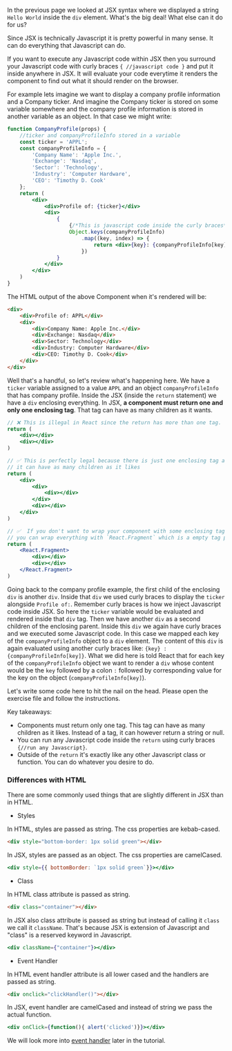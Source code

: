 In the previous page we looked at JSX syntax where we displayed a string `Hello World` inside the `div` element. What's the big deal! What else can it do for us?

Since JSX is technically Javascript it is pretty powerful in many sense. It can do everything that Javascript can do.

If you want to execute any Javascript code within JSX then you surround your Javascript code with curly braces `{ //javascript code }` and put it inside anywhere in JSX. It will evaluate your code everytime it renders the component to find out what it should render on the browser.

For example lets imagine we want to display a company profile information and a Company ticker. And imagine the Company ticker is stored on some variable somewhere and the company profile information is stored in another variable as an object. In that case we might write:

```jsx
function CompanyProfile(props) {
    //ticker and companyProfileInfo stored in a variable
    const ticker = 'APPL';
    const companyProfileInfo = {
        'Company Name': 'Apple Inc.',
        'Exchange': 'Nasdaq',
        'Sector': 'Technology',
        'Industry': 'Computer Hardware',
        'CEO': 'Timothy D. Cook'
    };
    return (
        <div>
            <div>Profile of: {ticker}</div>
            <div>
                {
                    {/*This is javascript code inside the curly braces*/}
                    Object.keys(companyProfileInfo)
                        .map((key, index) => {
                            return <div>{key}: {companyProfileInfo[key]}</div>
                        })
                }
            </div>
        </div>
    )
}
```

The HTML output of the above Component when it's rendered will be:

```html
<div>
    <div>Profile of: APPL</div>
    <div>
        <div>Company Name: Apple Inc.</div>
        <div>Exchange: Nasdaq</div>
        <div>Sector: Technology</div>
        <div>Industry: Computer Hardware</div>
        <div>CEO: Timothy D. Cook</div>
    </div>
</div>
```

Well that's a handful, so let's review what's happening here. We have a `ticker` variable assigned to a value `APPL` and an object `companyProfileInfo` that has company profile. Inside the JSX (inside the `return` statement) we have a `div` enclosing everything. In JSX, **a component must return one and only one enclosing tag**. That tag can have as many children as it wants.
```jsx
// ❌ This is illegal in React since the return has more than one tag.
return ( 
    <div></div>
    <div></div>
)

// ✅ This is perfectly legal because there is just one enclosing tag and
// it can have as many children as it likes
return (
    <div>
        <div>
            <div></div>
        </div>
        <div></div>
    </div>
)

// ✅  If you don't want to wrap your component with some enclosing tag like `div`
// you can wrap everything with `React.Fragment` which is a empty tag provided by React
return (
    <React.Fragment>
        <div></div>
        <div></div>
    </React.Fragment>
)
```

Going back to the company profile example, the first child of the enclosing `div` is another `div`. Inside that `div` we used curly braces to display the `ticker` alongside `Profile of:`. Remember curly braces is how we inject Javascript code inside JSX. So here the `ticker` variable would be evaluated and rendered inside that `div` tag. Then we have another `div` as a second children of the enclosing parent. Inside this `div` we again have curly braces and we executed some Javascript code. In this case we mapped each key of the `companyProfileInfo` object to a `div` element. The content of this `div` is again evaluated using another curly braces like: `{key} : {companyProfileInfo[key]}`. What we did here is told React that for each key of the `companyProfileInfo` object we want to render a `div` whose content would be the `key` followed by a colon `:` followed by corresponding value for the key on the object (`companyProfileInfo[key]`).

Let's write some code here to hit the nail on the head. Please open the exercise file and follow the instructions.

<!--exercise-->

Key takeaways:
- Components must return only one tag. This tag can have as many children as it likes. Instead of a tag, it can however return a string or null.
- You can run any Javascript code inside the `return` using curly braces `{//run any Javascript}`.
- Outside of the `return` it's exactly like any other Javascript class or function. You can do whatever you desire to do.

### Differences with HTML

There are some commonly used things that are slightly different in JSX than in HTML.

- Styles

In HTML, styles are passed as string. The css properties are kebab-cased.

```html
<div style="bottom-border: 1px solid green"></div>
```

In JSX, styles are passed as an object. The css properties are camelCased.

```jsx 
<div style={{ bottomBorder: `1px solid green`}}></div>
```

- Class

In HTML class attribute is passed as string.

```html
<div class="container"></div>
```

In JSX also class attribute is passed as string but instead of calling it `class` we call it `className`. That's because JSX is extension of Javascript and "class" is a reserved keyword in Javascript.

```jsx 
<div className={"container"}></div>
```
- Event Handler

In HTML event handler attribute is all lower cased and the handlers are passed as string.

```html
<div onclick="clickHandler()"></div>
```

In JSX, event handler are camelCased and instead of string we pass the actual function.

```jsx
<div onClick={function(){ alert('clicked')}}></div>
```

We will look more into [event handler](/tutorial/handling-events) later in the tutorial.
